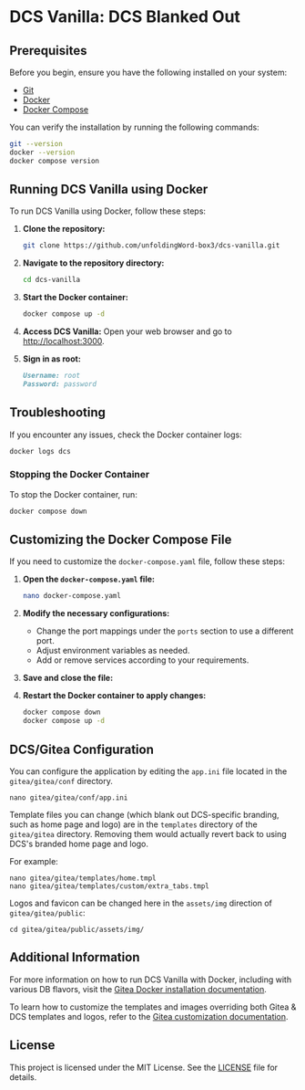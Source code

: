 # DCS Vanilla: DCS Blanked Out

## Prerequisites

Before you begin, ensure you have the following installed on your system:

- [Git](https://git-scm.com/)
- [Docker](https://www.docker.com/)
- [Docker Compose](https://docs.docker.com/compose/)

You can verify the installation by running the following commands:

```sh
git --version
docker --version
docker compose version
```
## Running DCS Vanilla using Docker

To run DCS Vanilla using Docker, follow these steps:

1. **Clone the repository:**
    ```sh
    git clone https://github.com/unfoldingWord-box3/dcs-vanilla.git
    ```

2. **Navigate to the repository directory:**
    ```sh
    cd dcs-vanilla
    ```

3. **Start the Docker container:**
    ```sh
    docker compose up -d
    ```

4. **Access DCS Vanilla:**
    Open your web browser and go to [http://localhost:3000](http://localhost:3000).

5. **Sign in as root:**
    ```markdown
    Username: root
    Password: password
    ```

## Troubleshooting

If you encounter any issues, check the Docker container logs:

```sh
docker logs dcs
```

### Stopping the Docker Container

To stop the Docker container, run:
```sh
docker compose down
```
## Customizing the Docker Compose File

If you need to customize the `docker-compose.yaml` file, follow these steps:

1. **Open the `docker-compose.yaml` file:**
    ```sh
    nano docker-compose.yaml
    ```

2. **Modify the necessary configurations:**
    - Change the port mappings under the `ports` section to use a different port.
    - Adjust environment variables as needed.
    - Add or remove services according to your requirements.

3. **Save and close the file:**

4. **Restart the Docker container to apply changes:**

    ```sh
    docker compose down
    docker compose up -d
    ```

## DCS/Gitea Configuration

You can configure the application by editing the `app.ini` file located in the `gitea/gitea/conf` directory.

    nano gitea/gitea/conf/app.ini

Template files you can change (which blank out DCS-specific branding, such as home page and logo) are in the `templates` directory of the `gitea/gitea` directory. Removing them would actually revert back to using DCS's branded home page and logo.

For example:

    nano gitea/gitea/templates/home.tmpl
    nano gitea/gitea/templates/custom/extra_tabs.tmpl

Logos and favicon can be changed here in the `assets/img` direction of `gitea/gitea/public`:

    cd gitea/gitea/public/assets/img/

## Additional Information

For more information on how to run DCS Vanilla with Docker, including with various DB flavors, visit the [Gitea Docker installation documentation](https://docs.gitea.com/installation/install-with-docker).

To learn how to customize the templates and images overriding both Gitea & DCS templates and logos, refer to the [Gitea customization documentation](https://docs.gitea.com/administration/customizing-gitea).

## License

This project is licensed under the MIT License. See the [LICENSE](LICENSE) file for details.